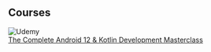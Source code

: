 ## Courses
![Udemy](https://img.shields.io/badge/Udemy-A435F0?style=for-the-badge&logo=Udemy&logoColor=white)
<br />
[The Complete Android 12 & Kotlin Development Masterclass](https://www.udemy.com/course/android-kotlin-developer/)